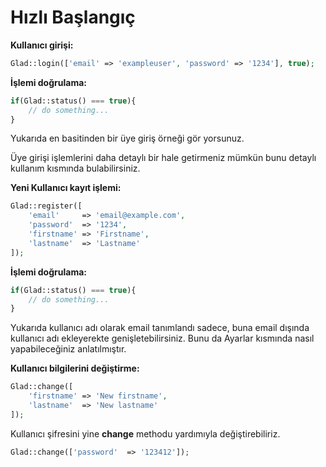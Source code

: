 Hızlı Başlangıç
====

**Kullanıcı girişi:**
```php
Glad::login(['email' => 'exampleuser', 'password' => '1234'], true);
```

**İşlemi doğrulama:**
```php
if(Glad::status() === true){
	// do something...
}
```
Yukarıda en basitinden bir üye giriş örneği gör
yorsunuz.

Üye girişi işlemlerini daha detaylı bir hale getirmeniz mümkün bunu detaylı kullanım kısmında bulabilirsiniz.

**Yeni Kullanıcı kayıt işlemi:**
```php
Glad::register([
	'email'	    => 'email@example.com',
	'password'  => '1234',
	'firstname' => 'Firstname',
	'lastname'  => 'Lastname'
]);
```

**İşlemi doğrulama:**

```php
if(Glad::status() === true){
	// do something...
}
```

Yukarıda kullanıcı adı olarak email tanımlandı sadece, buna email dışında kullanıcı adı ekleyerekte genişletebilirsiniz. Bunu da Ayarlar kısmında nasıl yapabileceğiniz anlatılmıştır.

**Kullanıcı bilgilerini değiştirme:**

```php
Glad::change([
	'firstname' => 'New firstname',
	'lastname'  => 'New lastname'
]);
```

Kullanıcı şifresini yine **change** methodu yardımıyla değiştirebiliriz. 
```php
Glad::change(['password'  => '123412']);
```